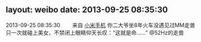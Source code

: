 layout: weibo
date: 2013-09-25 08:35:30
---
2013-09-25 08:35:30  &nbsp;&nbsp;&nbsp;&nbsp;&nbsp;&nbsp; 来自 <a href="http://app.weibo.com/t/feed/22zMnn" rel="nofollow">小米手机</a>
你二大爷坐8年火车没遇见过MM走兽只一次就碰上美女，不禁闭上眼睛仰天长叹：“这就是命……” @52Hz的走兽 ​​​
